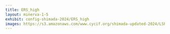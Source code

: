 ```yaml
---
title: ERS_high
layout: minerva-1-5
exhibit: config-shimada-2024/ERS_high
images: https://s3.amazonaws.com/www.cycif.org/shimada-updated-2024/LSP15639
---
```

